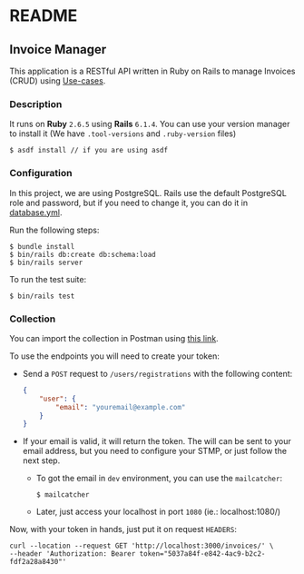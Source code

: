 # README

## Invoice Manager

 This application is a RESTful API written in Ruby on Rails to manage Invoices (CRUD) using [Use-cases](https://github.com/serradura/u-case).

### Description

It runs on **Ruby** `2.6.5` using **Rails** `6.1.4`. You can use your version manager to install it (We have `.tool-versions` and `.ruby-version` files)

```console
$ asdf install // if you are using asdf
```

### Configuration

In this project, we are using PostgreSQL. Rails use the default PostgreSQL role and password, but if you need to change it, you can do it in [database.yml](config/database.yml).

Run the following steps:

```console
$ bundle install
$ bin/rails db:create db:schema:load
$ bin/rails server
```

To run the test suite:

```console
$ bin/rails test
```

### Collection

You can import the collection in Postman using [this link](https://www.getpostman.com/collections/d2d194331af7280df167).

To use the endpoints you will need to create your token:

- Send a `POST` request to `/users/registrations` with the following content:

  ```json
  {
      "user": {
          "email": "youremail@example.com"
      }
  }
  ```

- If your email is valid, it will return the token. The will can be sent to your email address, but you need to configure your STMP, or just follow the next step.

  - To got the email in `dev` environment, you can use the `mailcatcher`:

    ```console
    $ mailcatcher
    ```

  - Later, just access your localhost in port `1080` (ie.: localhost:1080/)

Now, with your token in hands, just put it on request `HEADERS`:

```console
curl --location --request GET 'http://localhost:3000/invoices/' \
--header 'Authorization: Bearer token="5037a84f-e842-4ac9-b2c2-fdf2a28a8430"'
```
